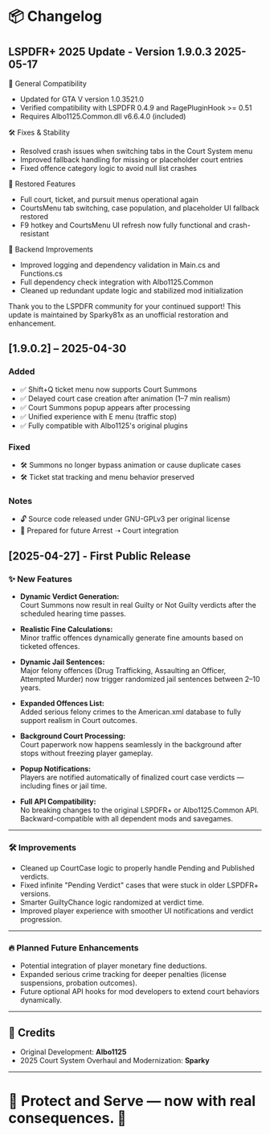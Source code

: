 # 📦 Changelog

LSPDFR+ 2025 Update - Version 1.9.0.3 2025-05-17
-------------------------------------

🔧 General Compatibility
- Updated for GTA V version 1.0.3521.0
- Verified compatibility with LSPDFR 0.4.9 and RagePluginHook >= 0.51
- Requires Albo1125.Common.dll v6.6.4.0 (included)

🛠 Fixes & Stability
- Resolved crash issues when switching tabs in the Court System menu
- Improved fallback handling for missing or placeholder court entries
- Fixed offence category logic to avoid null list crashes

🧩 Restored Features
- Full court, ticket, and pursuit menus operational again
- CourtsMenu tab switching, case population, and placeholder UI fallback restored
- F9 hotkey and CourtsMenu UI refresh now fully functional and crash-resistant

🧪 Backend Improvements
- Improved logging and dependency validation in Main.cs and Functions.cs
- Full dependency check integration with Albo1125.Common
- Cleaned up redundant update logic and stabilized mod initialization

Thank you to the LSPDFR community for your continued support!
This update is maintained by Sparky81x as an unofficial restoration and enhancement.

## [1.9.0.2] – 2025-04-30

### Added
- ✅ Shift+Q ticket menu now supports Court Summons
- ✅ Delayed court case creation after animation (1–7 min realism)
- ✅ Court Summons popup appears after processing
- ✅ Unified experience with E menu (traffic stop)
- ✅ Fully compatible with Albo1125's original plugins

### Fixed
- 🛠 Summons no longer bypass animation or cause duplicate cases
- 🛠 Ticket stat tracking and menu behavior preserved

### Notes
- 🔓 Source code released under GNU-GPLv3 per original license
- 🧠 Prepared for future Arrest ➝ Court integration

## [2025-04-27] - First Public Release

### ✨ New Features

- **Dynamic Verdict Generation:**  
  Court Summons now result in real Guilty or Not Guilty verdicts after the scheduled hearing time passes.

- **Realistic Fine Calculations:**  
  Minor traffic offences dynamically generate fine amounts based on ticketed offences.

- **Dynamic Jail Sentences:**  
  Major felony offences (Drug Trafficking, Assaulting an Officer, Attempted Murder) now trigger randomized jail sentences between 2–10 years.

- **Expanded Offences List:**  
  Added serious felony crimes to the American.xml database to fully support realism in Court outcomes.

- **Background Court Processing:**  
  Court paperwork now happens seamlessly in the background after stops without freezing player gameplay.

- **Popup Notifications:**  
  Players are notified automatically of finalized court case verdicts — including fines or jail time.

- **Full API Compatibility:**  
  No breaking changes to the original LSPDFR+ or Albo1125.Common API.  
  Backward-compatible with all dependent mods and savegames.

---

### 🛠 Improvements

- Cleaned up CourtCase logic to properly handle Pending and Published verdicts.
- Fixed infinite "Pending Verdict" cases that were stuck in older LSPDFR+ versions.
- Smarter GuiltyChance logic randomized at verdict time.
- Improved player experience with smoother UI notifications and verdict progression.

---

### 🔥 Planned Future Enhancements

- Potential integration of player monetary fine deductions.
- Expanded serious crime tracking for deeper penalties (license suspensions, probation outcomes).
- Future optional API hooks for mod developers to extend court behaviors dynamically.

---

## 📜 Credits

- Original Development: **Albo1125**  
- 2025 Court System Overhaul and Modernization: **Sparky**

---

# 📣 Protect and Serve — now with real consequences. 🚓
